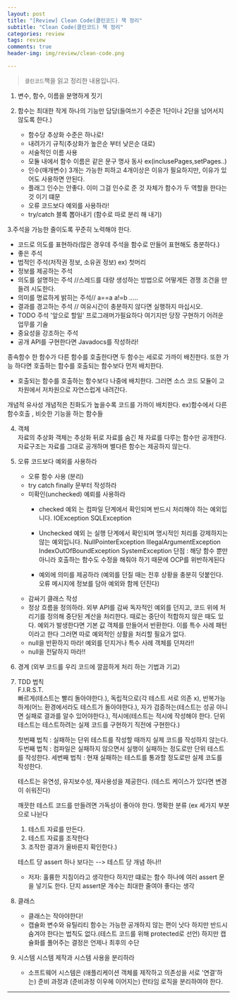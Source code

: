 ```yaml
---  
layout: post  
title: "[Review] Clean Code(클린코드) 책 정리"  
subtitle: "Clean Code(클린코드) 책 정리"  
categories: review
tags: review 
comments: true
header-img: img/review/clean-code.png

---
```

> `클린코드`책을 읽고 정리한 내용입니다.

1. 변수, 함수, 이름을 분명하게 짓기

3. 함수는 최대한 작게 하나의 기능만 담당(들여쓰기 수준은 1단이나 2단을 넘어서지 않도록 한다.)
    - 함수당 추상화 수준은 하나로!
    - 내려가기 규칙(추상화가 높은순 부터 낮은순 대로)
    - 서술적인 이름 사용
    - 모듈 내에서 함수 이름은 같은 문구 명사 동사 ex(inclusePages,setPages..)
    - 인수(매개변수) 3개는 가능한 피하고 4개이상은 이유가 필요하지만, 이유가 있어도 사용하면 안된다.
    - 플래그 인수는 안좋다. 이미 그걸 인수로 준 것 자체가 함수가 두 역할을 한다는 것 이기 떄문
    - 오류 코드보다 예외를 사용하라!
    - try/catch 블록 뽑아내기 (함수로 따로 분리 해 내기)

3.주석을 가능한 줄이도록 꾸준히 노력해야 한다.
   
  - 코드로 의도를 표현하라(많은 경우데 주석을 함수로 만들어 표현해도 충분하다.)
  - 좋은 주석
  - 법적인 주석(저작권 정보, 소유권 정보) ex) 첫머리
  - 정보를 제공하는 주석
  - 의도를 설명하는 주석  //스레드를 대량 생성하는 방법으로 어떻게든 경쟁 조건을 만들려 시도한다.
  - 의미를 명료하게 밝히는 주석// a==a a!=b .....
  - 결과를 경고하는 주석 // 여유시간이 충분하지 않다면 실행하지 마십시오.
  - TODO 주석 '앞으로 할일' 프로그래머가필요하다 여기지만 당장 구현하기 어려운 업무를 기술
  - 중요성을 강조하는 주석
  - 공개 API를 구현한다면 Javadocs를 작성하라!

종속함수 한 함수가 다른 함수를 호출한다면 두 함수는 세로로 가까이 배친한다. 또한 가능 하다면 호출하는 함수를 호출되는 함수보다 먼저 배치한다.
- 호출되는 함수를 호출하는 함수보다 나중에 배치한다. 그러면 소스 코드 모듈이 고차원에서 저차원으로 자연스럽게 내려간다.

개념적 유사성 개념적은 친화도가 높을수록 코드를 가까이 배치한다. ex)함수에서 다른 함수호출 , 비슷한 기능을 하는 함수들

4. 객체  
   자료의 추상화
   객체는 추상화 뒤로 자료를 숨긴 채 자료를 다루는 함수만 공개한다.
   자료구조는 자료를 그대로 공개하며 별다른 함수는 제공하지 않는다.

5. 오류 코드보다 예외를 사용하라
    - 오류 함수 사용 (분리)
    - try catch finally 문부터 작성하라
    - 미확인(unchecked) 예뢰를 사용하라
        - checked 예외 는 컴파일 단계에서 확인되며 반드시 처리해야 하는 예외입니다.
          IOException
          SQLException
        - Unchecked 예외 는 실행 단계에서 확인되며 명시적인 처리를 강제하지는 않는 예외입니다.
          NullPointerException
          IllegalArgumentException
          IndexOutOfBoundException
          SystemException
          단점 : 해당 함수 뿐만아니라 호출하는 함수도 수정을 해줘야 하기 때문에 OCP를 위반하게된다

        - 예외에 의미를 제공하라 (예외를 던질 때는 전후 상황을 충분히 덧붙인다. 오류 메시지에 정보를 담아 예외와 함께 던진다)
    - 감싸기 클래스 작성
    - 정상 흐름을 정의하라.
      외부 API를 감싸 독자적인 예외를 던지고, 코드 위에 처리기를 정의해 중단된 계산을 처리한다. 때로는 중단이 적합하지 않은 때도 있다.
      예외가 발생한다면 기본 값 객체를 만들어서 반환한다. 이를 특수 사례 패턴이라고 한다 그러면 따로 예외적인 상활을 처리할 필요가 없다.
    - null을 반환하지 마라!
      예외를 던지거나 특수 사례 객체를 던져라!!
    - null을 전달하지 마라!!

6. 경계 (외부 코드를 우리 코드에 깔끔하게 처리 하는 기법과 기교)

7. TDD 법칙  
   F.I.R.S.T.  
   빠르게(테스트는 빨리 돌아야한다.), 독립적으로(각 테스트 서로 의존 x), 반복가능하게(어느 환경에서라도 테스트가 돌아야한다.), 자가 검증하는(테스트는 성공 아니면 실패로 결과를 알수 있어야한다.),
   적시에(테스트는 적시에 작성해야 한다. 단위테스트는 테스트하려는 실제 코드를 구현하기 직전에 구현한다.)
   
    
    첫번쨰 법칙 : 실패하는 단위 테스트를 작성할 때까지 실제 코드를 작성하지 않는다.
    두번째 법칙 : 컴파일은 실패하지 않으면서 실행이 실패하는 정도로만 단위 테스트를 작성한다.
    세번째 법칙 : 현재 실패하는 테스트를 통과할 정도로만 실제 코도를 작성한다.

    테스트는 유연성, 유지보수성, 재사용성을 제공한다. (테스트 케이스가 있다면 변경이 쉬워진다)

    깨끗한 테스트 코드를 만들려면 가독성이 좋아야 한다.
    명확한 분류 
    (ex 세가지 부분으로 나뉜다 
    1. 테스트 자료를 만든다. 
    2. 테스트 자료를 조작한다 
    3. 조작한 결과가 올바른지 확인한다.)

    테스트 당 assert 하나 보다는 --> 테스트 당 개념 하나!!
   - 저자: 훌륭한 지침이라고 생각한다 하지만 떄로는 함수 하나에 여러 assert 문을 넣기도 한다. 단지 assert문 개수는 최대한 줄여야 좋다는 생각

8. 클래스
    - 클래스는 작아야한다!
    - 캡슐화
      변수와 유틸리티 함수는 가능한 공개하지 않는 편이 낫다 하지만 반드시 숨겨야 한다는 법칙도 없다.(테스트 코드를 위해 protected로 선언)
      하지만 캡슐화를 풀어주는 결정은 언제나 최후의 수단
9. 시스템
   시스템 제작과 시스템 사용을 분리하라
   - 소프트웨어 시스템은 (애플리케이션 객체를 제작하고 의존성을 서로 '연결'하는) 준비 과정과 (준비과정 이우헤 이어지는) 런타임 로직을 분리하여야 한다.

---